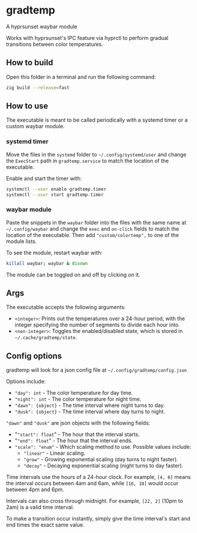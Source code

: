 # gradtemp
A hyprsunset waybar module

Works with hyprsunset's IPC feature via hyprctl to perform gradual transitions between color temperatures.

## How to build
Open this folder in a terminal and run the following command:
```bash
zig build --release=fast
```

## How to use
The executable is meant to be called periodically with a systemd timer or a custom waybar module.

### systemd timer
Move the files in the `systemd` folder to `~/.config/systemd/user` and change the `ExecStart` path in `gradtemp.service` to match the location of the executable.

Enable and start the timer with:
```bash
systemctl --user enable gradtemp.timer
systemctl --user start gradtemp.timer
```

### waybar module
Paste the snippets in the `waybar` folder into the files with the same name at `~/.config/waybar` and change the `exec` and `on-click` fields to match the location of the executable. Then add `"custom/colortemp",` to one of the module lists.

To see the module, restart waybar with:
```bash
killall waybar; waybar & disown
```
The module can be toggled on and off by clicking on it.

## Args
The executable accepts the following arguments:
- `<integer>`: Prints out the temperatures over a 24-hour period, with the integer specifying the number of segments to divide each hour into.
- `<non-integer>`: Toggles the enabled/disabled state, which is stored in `~/.cache/gradtemp/state`.

## Config options
gradtemp will look for a json config file at `~/.config/gradtemp/config.json`

Options include:
- `"day": int` - The color temperature for day time.
- `"night": int` - The color temperature for night time.
- `"dawn": {object}` - The time interval where night turns to day.
- `"dusk": {object}` - The time interval where day turns to night.

`"dawn"` and `"dusk"` are json objects with the following fields:
- "`"start": float`" - The hour that the interval starts.
- "`"end": float`" - The hour that the interval ends.
- `"scale": "enum"` - Which scaling method to use. Possible values include:
  - `"linear"` - Linear scaling.
  - `"grow"` - Growing exponential scaling (day turns to night faster).
  - `"decay"` - Decaying exponential scaling (night turns to day faster).

Time intervals use the hours of a 24-hour clock. For example, `[4, 6]` means the interval occurs between 4am and 6am, while `[16, 18]` would occur between 4pm and 6pm.

Intervals can also cross through midnight. For example, `[22, 2]` (10pm to 2am) is a valid time interval.

To make a transition occur instantly, simply give the time interval's start and end times the exact same value.
